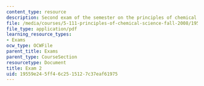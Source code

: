 ```yaml
---
content_type: resource
description: Second exam of the semester on the principles of chemical science.
file: /media/courses/5-111-principles-of-chemical-science-fall-2008/19559e245ff46c2515127c37eaf61975_Exam2_FA08.pdf
file_type: application/pdf
learning_resource_types:
- Exams
ocw_type: OCWFile
parent_title: Exams
parent_type: CourseSection
resourcetype: Document
title: Exam 2
uid: 19559e24-5ff4-6c25-1512-7c37eaf61975
---
```

